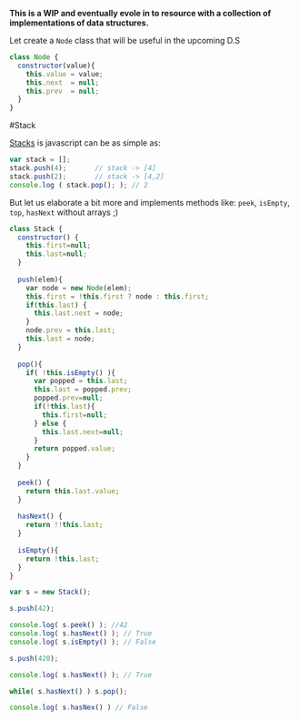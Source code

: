 __This is a WIP and eventually evole in to resource with a collection of implementations of data structures.__


Let create a `Node` class that will be useful in the upcoming D.S

```js
class Node {
  constructor(value){
    this.value = value;
    this.next  = null;
    this.prev  = null;
  }
}
```

#Stack

[Stacks](http://en.wikipedia.org/wiki/Stack_(data_structure)) is javascript can be as simple as:

```js
var stack = [];
stack.push(4);       // stack -> [4]
stack.push(2);       // stack -> [4,2]
console.log ( stack.pop(); ); // 2
```

But let us elaborate a bit more and implements methods like: `peek`, `isEmpty`, `top`, `hasNext` without arrays ;)

```js
class Stack {
  constructor() {
    this.first=null;
    this.last=null;
  }
  
  push(elem){
    var node = new Node(elem);
    this.first = !this.first ? node : this.first;
    if(this.last) {
      this.last.next = node;
    } 
    node.prev = this.last;
    this.last = node;
  }
  
  pop(){
    if( !this.isEmpty() ){
      var popped = this.last;
      this.last = popped.prev;
      popped.prev=null;
      if(!this.last){ 
        this.first=null;
      } else {
        this.last.next=null;
      }
      return popped.value;
    }
  }
  
  peek() {
    return this.last.value;
  }
  
  hasNext() {
    return !!this.last;
  }
  
  isEmpty(){
    return !this.last;
  }
}
```

```js
var s = new Stack();

s.push(42);

console.log( s.peek() ); //42
console.log( s.hasNext() ); // True
console.log( s.isEmpty() ); // False

s.push(420); 

console.log( s.hasNext() ); // True

while( s.hasNext() ) s.pop();

console.log( s.hasNex() ) // False
```
